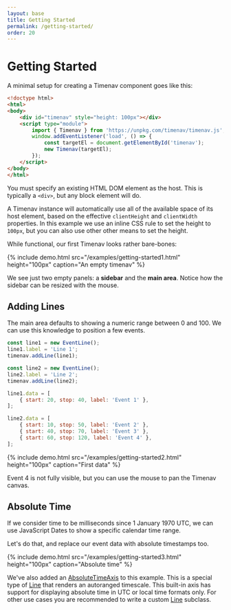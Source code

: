 ```yaml
---
layout: base
title: Getting Started
permalink: /getting-started/
order: 20
---
```


# Getting Started

A minimal setup for creating a Timenav component goes like this:

```html
<!doctype html>
<html>
<body>
    <div id="timenav" style="height: 100px"></div>
    <script type="module">
        import { Timenav } from 'https://unpkg.com/timenav/timenav.js';
        window.addEventListener('load', () => {
            const targetEl = document.getElementById('timenav');
            new Timenav(targetEl);
        });
    </script>
</body>
</html>
```

You must specify an existing HTML DOM element as the host. This is typically a `<div>`, but any block element will do.

A Timenav instance will automatically use all of the available space of its host element, based on the effective `clientHeight` and `clientWidth` properties. In this example we use an inline CSS rule to set the height to `100px`, but you can also use other other means to set the height.

While functional, our first Timenav looks rather bare-bones:

{% include demo.html src="/examples/getting-started1.html"
                     height="100px"
                     caption="An empty timenav" %}

We see just two empty panels: a **sidebar** and the **main area**. Notice how the sidebar can be resized with the mouse.


## Adding Lines

The main area defaults to showing a numeric range between 0 and 100. We can use this knowledge to position a few events.

```javascript
const line1 = new EventLine();
line1.label = 'Line 1';
timenav.addLine(line1);

const line2 = new EventLine();
line2.label = 'Line 2';
timenav.addLine(line2);

line1.data = [
    { start: 20, stop: 40, label: 'Event 1' },
];

line2.data = [
    { start: 10, stop: 50, label: 'Event 2' },
    { start: 40, stop: 70, label: 'Event 3' },
    { start: 60, stop: 120, label: 'Event 4' },
];
```

{% include demo.html src="/examples/getting-started2.html"
                     height="100px"
                     caption="First data" %}

Event 4 is not fully visible, but you can use the mouse to pan the Timenav canvas.


## Absolute Time

If we consider time to be milliseconds since 1 January 1970 UTC, we can use JavaScript Dates to show a specific calendar time range.

Let's do that, and replace our event data with absolute timestamps too.

{% include demo.html src="/examples/getting-started3.html"
                     height="100px"
                     caption="Absolute time" %}

We've also added an [AbsoluteTimeAxis](/api/AbsoluteTimeAxis/) to this example. This is a special type of [Line](/api/Line/) that renders an autoranged timescale. This built-in axis has support for displaying absolute time in UTC or local time formats only. For other use cases you are recommended to write a custom [Line](/api/Line/) subclass.
